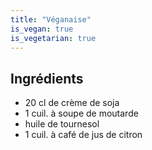 ```yaml
---
title: "Véganaise"
is_vegan: true
is_vegetarian: true
---
```


## Ingrédients

- 20 cl de crème de soja
- 1 cuil. à soupe de moutarde
- huile de tournesol
- 1 cuil. à café de jus de citron